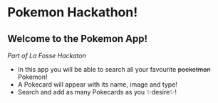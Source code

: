 # Pokemon Hackathon!

## Welcome to the Pokemon App!
_Part of La Fosse Hackaton_

- In this app you will be able to search all your favourite ~~pocketman~~ Pokemon!
- A Pokecard will appear with its name, image and type! 
- Search and add as many Pokecards as you ✨desire✨! 

